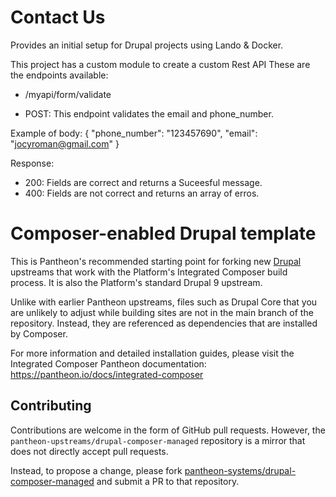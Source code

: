 # Contact Us
Provides an initial setup for Drupal projects using Lando & Docker.

This project has a custom module to create a custom Rest API
These are the endpoints available:

* /myapi/form/validate
 - POST: This endpoint validates the email and phone_number.

 Example of body: 
 {
    "phone_number": "123457690",
    "email": "jocyroman@gmail.com"
}

Response:
- 200: Fields are correct and returns a Suceesful message.
- 400: Fields are not correct and returns an array of erros.


# Composer-enabled Drupal template

This is Pantheon's recommended starting point for forking new [Drupal](https://www.drupal.org/) upstreams
that work with the Platform's Integrated Composer build process. It is also the
Platform's standard Drupal 9 upstream.

Unlike with earlier Pantheon upstreams, files such as Drupal Core that you are
unlikely to adjust while building sites are not in the main branch of the 
repository. Instead, they are referenced as dependencies that are installed by
Composer.

For more information and detailed installation guides, please visit the
Integrated Composer Pantheon documentation: https://pantheon.io/docs/integrated-composer

## Contributing

Contributions are welcome in the form of GitHub pull requests. However, the
`pantheon-upstreams/drupal-composer-managed` repository is a mirror that does not
directly accept pull requests.

Instead, to propose a change, please fork [pantheon-systems/drupal-composer-managed](https://github.com/pantheon-systems/drupal-composer-managed)
and submit a PR to that repository.

